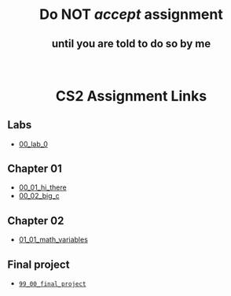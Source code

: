 # <p align="center">Do NOT _accept_ assignment </p>

## <p align="center">until you are told to do so by me</p>

<br/>

# <p align="center">CS2 Assignment Links</p>


## Labs

- [00_lab_0](assignments/00_lab_0/)


## Chapter 01

- [00_01_hi_there](assignments/00_01_hi_there/)
- [00_02_big_c](assignments/00_02_big_c/)


## Chapter 02
- [01_01_math_variables](assignments/01_01_math_variables/)



## Final project

- [`99_00_final_project`]()<br />

